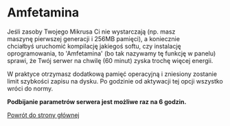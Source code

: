 # Amfetamina

Jeśli zasoby Twojego Mikrusa Ci nie wystarczają (np. masz maszynę pierwszej generacji i 256MB pamięci), a koniecznie chciałbyś uruchomić kompilację jakiegoś softu, czy instalację oprogramowania, to 'Amfetamina' (bo tak nazywamy tę funkcję w panelu) sprawi, że Twój serwer na chwilę (60 minut) zyska trochę więcej energii.

W praktyce otrzymasz dodatkową pamięć operacyjną i zniesiony zostanie limit szybkości zapisu na dysku. Po godzinie od aktywacji tej opcji wszystko wróci do normy.

**Podbijanie parametrów serwera jest możliwe raz na 6 godzin.**

[Powrót do strony głównej](/)
